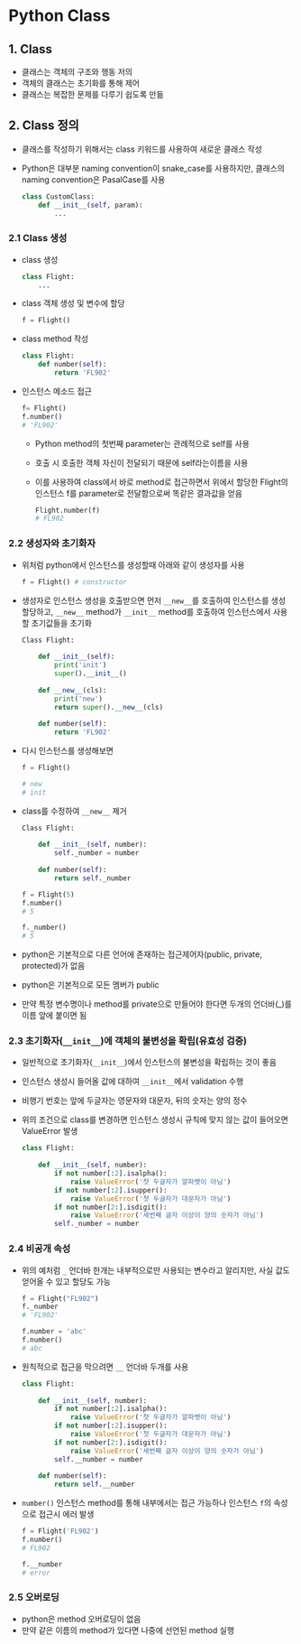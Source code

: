 # Python Class

## 1. Class

- 클래스는 객체의 구조와 행동 저의
- 객체의 클래스는 초기화를 통해 제어
- 클래스는 복잡한 문제를 다루기 쉽도록 만듦

## 2. Class 정의

- 클래스를 작성하기 위해서는 class 키워드를 사용하여 새로운 클래스 작성

- Python은 대부분 naming convention이 snake_case를 사용하지만, 클래스의 naming convention은 PasalCase를 사용

  ```python
  class CustomClass:
      def __init__(self, param):
          ...
  ```

### 2.1 Class 생성

- class 생성

  ```python
  class Flight:
      ...
  ```

- class 객체 생성 및 변수에 할당

  ```python
  f = Flight()
  ```

- class method 작성

  ```python
  class Flight:
      def number(self):
          return 'FL902'
  ```

- 인스턴스 메소드 접근

  ```python
  f= Flight()
  f.number()
  # 'FL902'
  ```

  - Python method의 첫번째 parameter는 관례적으로 self를 사용

  - 호출 시 호출한 객체 자신이 전달되기 때문에 self라는이름을 사용

  - 이를 사용하여 class에서 바로 method로 접근하면서 위에서 할당한 Flight의 인스턴스 f를 parameter로 전달함으로써 똑같은 결과값을 얻음

    ```python
    Flight.number(f)
    # FL902
    ```

### 2.2 생성자와 초기화자

- 위처럼 python에서 인스턴스를 생성할때 아래와 같이 생성자를 사용

  ```python
  f = Flight() # constructor
  ```

- 생성자로 인스턴스 생성을 호출받으면 먼저 `__new__`를 호출하여 인스턴스를 생성 할당하고, `__new__` method가 `__init__` method를 호출하여 인스턴스에서 사용할 초기값들을 초기화

  ```python
  Class Flight:
      
      def __init__(self):
          print('init')
          super().__init__()
          
      def __new__(cls):
          print('new')
          return super().__new__(cls)
      
      def number(self):
          return 'FL902'
  ```

- 다시 인스턴스를 생성해보면

  ```python
  f = Flight()
  
  # new
  # init
  ```

- class를 수정하여 `__new__` 제거

  ```python
  Class Flight:
      
      def __init__(self, number):
          self._number = number
          
      def number(self):
          return self._number
  ```

  ```python
  f = Flight(5)
  f.number()
  # 5
  
  f._number()
  # 5
  ```

- python은 기본적으로 다른 언어에 존재하는 접근제어자(public, private, protected)가 없음

- python은 기본적으로 모든 멤버가 public

- 만약 특정 변수명이나 method를 private으로 만들어야 한다면 두개의 언더바(_)를 이름 앞에 붙이면 됨

### 2.3 초기화자(`__init__`)에 객체의 불변성을 확립(유효성 검증)

- 일반적으로 초기화자(`__init__`)에서 인스턴스의 불변성을 확립하는 것이 좋음

- 인스턴스 생성시 들어올 값에 대하여 `__init__`에서 validation 수행

- 비행기 번호는 앞에 두글자는 영문자와 대문자, 뒤의 숫자는 양의 정수

- 위의 조건으로 class를 변경하면 인스턴스 생성시 규칙에 맞지 않는 값이 들어오면 ValueError 발생

  ```python
  class Flight:
      
      def __init__(self, number):
          if not number[:2].isalpha():
              raise ValueError('첫 두글자가 알파벳이 아님')
          if not number[:2].isupper():
              raise ValueError('첫 두글자가 대문자가 아님')
          if not number[2:].isdigit():
              raise ValueError('세번째 글자 이상이 양의 숫자가 아님')
          self._number = number
  ```

### 2.4 비공개 속성

- 위의 예처럼 `_` 언더바 한개는 내부적으로만 사용되는 변수라고 알리지만, 사실 값도 얻어올 수 있고 할당도 가능

  ```python
  f = Flight("FL902")
  f._number
  # 'FL902'
  
  f.number = 'abc'
  f.number()
  # abc
  ```

- 원칙적으로 접근을 막으려면 `__` 언더바 두개를 사용

  ```python
  class Flight:
      
      def __init__(self, number):
          if not number[:2].isalpha():
              raise ValueError('첫 두글자가 알파벳이 아님')
          if not number[:2].isupper():
              raise ValueError('첫 두글자가 대문자가 아님')
          if not number[2:].isdigit():
              raise ValueError('세번째 글자 이상이 양의 숫자가 아님')
          self.__number = number
          
      def number(self):
          return self.__number
  ```

- `number()` 인스턴스 method를 통해 내부에서는 접근 가능하나 인스턴스 `f`의 속성으로 접근시 에러 발생

  ```python
  f = Flight('FL902')
  f.number()
  # FL902
  
  f.__number
  # error
  ```

### 2.5 오버로딩

- python은 method 오버로딩이 없음
- 만약 같은 이름의 method가 있다면 나중에 선언된 method 실행

